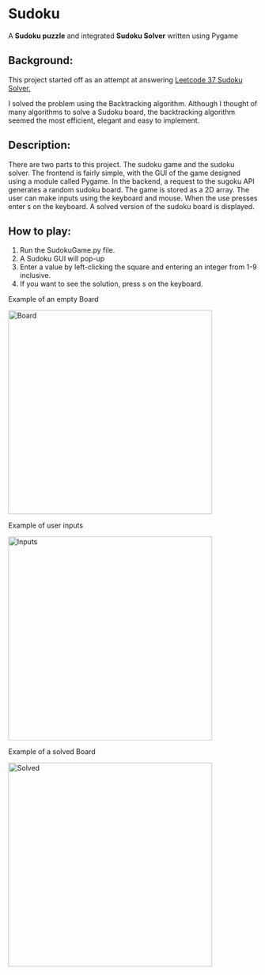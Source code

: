 # Sudoku
A **Sudoku puzzle** and integrated **Sudoku Solver** written using Pygame

## Background:
This project started off as an attempt at answering [Leetcode 37 Sudoku Solver.](https://leetcode.com/problems/sudoku-solver/) 

I solved the problem using the Backtracking algorithm. Although I thought of many algorithms to solve a Sudoku board, the backtracking algorithm seemed the most efficient,
elegant and easy to implement.

## Description:
There are two parts to this project. The sudoku game and the sudoku solver. The frontend is fairly simple, with the GUI of the game designed using a module called Pygame. In the backend, a request to the sugoku API generates a random sudoku board. The game is stored as a 2D array. The user can make inputs using the keyboard and mouse. When the use presses enter s on the keyboard. A solved version of the sudoku board is displayed. 

## How to play:

1. Run the SudokuGame.py file.
2. A Sudoku GUI will pop-up
3. Enter a value by left-clicking the square and entering an integer from 1-9 inclusive.
4. If you want to see the solution, press s on the keyboard.

Example of an empty Board

<img width="412" alt="Board" src="https://user-images.githubusercontent.com/76454082/114672723-7337c780-9cd3-11eb-8264-98107de57558.png">

Example of user inputs

<img width="412" alt="Inputs" src="https://user-images.githubusercontent.com/76454082/114673164-e7726b00-9cd3-11eb-80c6-b669c6ce217d.png">

Example of a solved Board

<img width="412" alt="Solved" src="https://user-images.githubusercontent.com/76454082/114672730-75018b00-9cd3-11eb-8765-4bf9df50a980.png">
